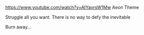 https://www.youtube.com/watch?v=AtYavrsW1Mw
Aeon Theme

Struggle all you want. There is no way to defy the inevitable

Burn away... 

